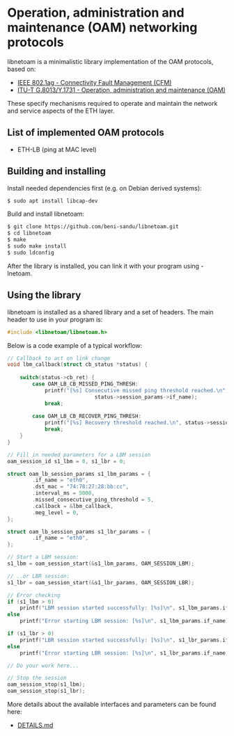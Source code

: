 Operation, administration and maintenance (OAM) networking protocols
====================================================================

libnetoam is a minimalistic library implementation of the OAM protocols, based on:

- [IEEE 802.1ag - Connectivity Fault Management (CFM)](https://www.ieee802.org/1/pages/802.1ag.html)
- [ITU-T G.8013/Y.1731 - Operation, administration and maintenance (OAM)](https://www.itu.int/rec/T-REC-Y.1731/en)

These specify mechanisms required to operate and maintain the network and service aspects of the ETH layer.

List of implemented OAM protocols
---------------------------------
* ETH-LB (ping at MAC level)

Building and installing
-----------------------
Install needed dependencies first (e.g. on Debian derived systems):

```sh
$ sudo apt install libcap-dev
```

Build and install libnetoam:

```sh
$ git clone https://github.com/beni-sandu/libnetoam.git
$ cd libnetoam
$ make
$ sudo make install
$ sudo ldconfig
```
After the library is installed, you can link it with your program using -lnetoam.

Using the library
-----------------
libnetoam is installed as a shared library and a set of headers. The main header to use in your program is:

```c
#include <libnetoam/libnetoam.h>
```

Below is a code example of a typical workflow:

```c
// Callback to act on link change
void lbm_callback(struct cb_status *status) {
    
    switch(status->cb_ret) {
        case OAM_LB_CB_MISSED_PING_THRESH:
            printf("[%s] Consecutive missed ping threshold reached.\n",
                            status->session_params->if_name);
            break;
        
        case OAM_LB_CB_RECOVER_PING_THRESH:
            printf("[%s] Recovery threshold reached.\n", status->session_params->if_name);
            break;
    }
}

// Fill in needed parameters for a LBM session
oam_session_id s1_lbm = 0, s1_lbr = 0;

struct oam_lb_session_params s1_lbm_params = {
        .if_name = "eth0",
        .dst_mac = "74:78:27:28:bb:cc",
        .interval_ms = 5000,
        .missed_consecutive_ping_threshold = 5,
        .callback = &lbm_callback,
        .meg_level = 0,
};

struct oam_lb_session_params s1_lbr_params = {
        .if_name = "eth0",
};

// Start a LBM session:
s1_lbm = oam_session_start(&s1_lbm_params, OAM_SESSION_LBM);

// ..or LBR session:
s1_lbr = oam_session_start(&s1_lbr_params, OAM_SESSION_LBR);

// Error checking
if (s1_lbm > 0)
    printf("LBM session started successfully: [%s]\n", s1_lbm_params.if_name);
else
    printf("Error starting LBM session: [%s]\n", s1_lbm_params.if_name);

if (s1_lbr > 0)
    printf("LBR session started successfully: [%s]\n", s1_lbr_params.if_name);
else
    printf("Error starting LBR session: [%s]\n", s1_lbr_params.if_name);

// Do your work here...

// Stop the session
oam_session_stop(s1_lbm);
oam_session_stop(s1_lbr);
```

More details about the available interfaces and parameters can be found here:
- [DETAILS.md](DETAILS.md)
